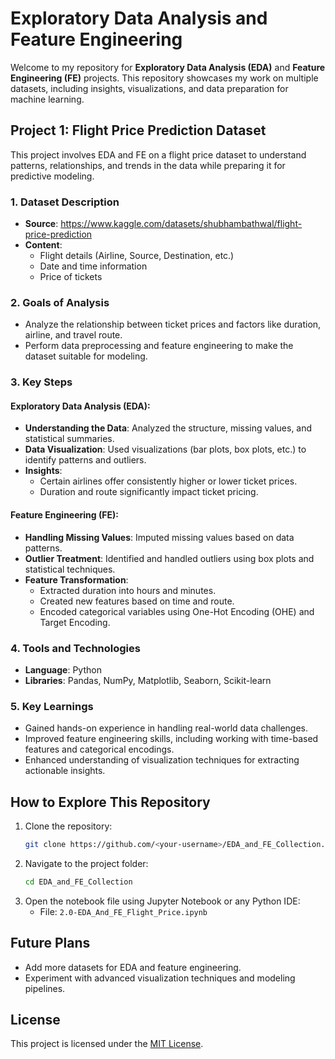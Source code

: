 # **Exploratory Data Analysis and Feature Engineering**

Welcome to my repository for **Exploratory Data Analysis (EDA)** and **Feature Engineering (FE)** projects. This repository showcases my work on multiple datasets, including insights, visualizations, and data preparation for machine learning.

## **Project 1: Flight Price Prediction Dataset**
This project involves EDA and FE on a flight price dataset to understand patterns, relationships, and trends in the data while preparing it for predictive modeling.

### **1. Dataset Description**
- **Source**: https://www.kaggle.com/datasets/shubhambathwal/flight-price-prediction
- **Content**:
  - Flight details (Airline, Source, Destination, etc.)
  - Date and time information
  - Price of tickets

### **2. Goals of Analysis**
- Analyze the relationship between ticket prices and factors like duration, airline, and travel route.
- Perform data preprocessing and feature engineering to make the dataset suitable for modeling.

### **3. Key Steps**
#### **Exploratory Data Analysis (EDA):**
- **Understanding the Data**: Analyzed the structure, missing values, and statistical summaries.
- **Data Visualization**: Used visualizations (bar plots, box plots, etc.) to identify patterns and outliers.
- **Insights**:
  - Certain airlines offer consistently higher or lower ticket prices.
  - Duration and route significantly impact ticket pricing.

#### **Feature Engineering (FE):**
- **Handling Missing Values**: Imputed missing values based on data patterns.
- **Outlier Treatment**: Identified and handled outliers using box plots and statistical techniques.
- **Feature Transformation**:
  - Extracted duration into hours and minutes.
  - Created new features based on time and route.
  - Encoded categorical variables using One-Hot Encoding (OHE) and Target Encoding.

### **4. Tools and Technologies**
- **Language**: Python  
- **Libraries**: Pandas, NumPy, Matplotlib, Seaborn, Scikit-learn  

### **5. Key Learnings**
- Gained hands-on experience in handling real-world data challenges.
- Improved feature engineering skills, including working with time-based features and categorical encodings.
- Enhanced understanding of visualization techniques for extracting actionable insights.

## **How to Explore This Repository**
1. Clone the repository:
   ```bash
   git clone https://github.com/<your-username>/EDA_and_FE_Collection.git
   ```
2. Navigate to the project folder:
   ```bash
   cd EDA_and_FE_Collection
   ```
3. Open the notebook file using Jupyter Notebook or any Python IDE:
   - File: `2.0-EDA_And_FE_Flight_Price.ipynb`

## **Future Plans**
- Add more datasets for EDA and feature engineering.
- Experiment with advanced visualization techniques and modeling pipelines.

## **License**
This project is licensed under the [MIT License](LICENSE).

